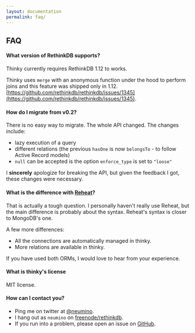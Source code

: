 ```yaml
---
layout: documentation
permalink: faq/
---
```


## FAQ

#### What version of RethinkDB supports?

Thinky currently requires RethinkDB 1.12 to works.

Thinky uses `merge` with an anonymous function under the hood to perform joins and this feature was shipped only in 1.12.    
[https://github.com/rethinkdb/rethinkdb/issues/1345](https://github.com/rethinkdb/rethinkdb/issues/1345). 


<div class="space"></div>

#### How do I migrate from v0.2?

There is no easy way to migrate. The whole API changed. The changes include:

- lazy execution of a query
- different relations (the previous `hasOne` is now `belongsTo` - to follow Active Record models)
- `null` can be accepted is the option `enforce_type` is set to `"loose"`

I __sincerely__ apologize for breaking the API, but given the feedback I got, these changes
were necessary.


<div class="space"></div>

#### What is the difference with [Reheat](http://reheat.codetrain.io/)?

That is actually a tough question. I personally haven't really use Reheat, but the main difference
is probably about the syntax. Reheat's syntax is closer to MongoDB's one.

A few more differences:

- All the connections are automatically managed in thinky.
- More relations are available in thinky.

If you have used both ORMs, I would love to hear from your experience.


<div class="space"></div>

#### What is thinky's license

MIT license.


<div class="space"></div>

#### How can I contact you?

- Ping me on twitter at [@neumino](https://twitter.com/neumino).
- I hang out as `neumino` on [freenode/rethinkdb](irc://irc.freenode.org/rethinkdb).
- If you run into a problem, please open an issue on [GitHub](https://github.com/neumino/thinky/issues?direction=desc&sort=created&state=open).
